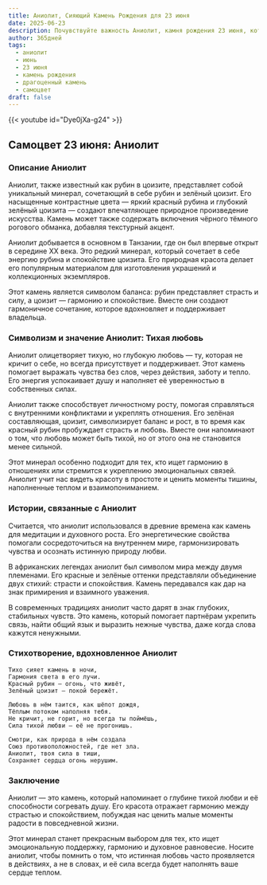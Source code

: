 ```yaml
---
title: Аниолит, Сияющий Камень Рождения для 23 июня
date: 2025-06-23
description: Почувствуйте важность Аниолит, камня рождения 23 июня, который символизирует Тихая любовь. Пусть его красота и значение осветят ваш день.
author: 365дней
tags:
  - аниолит
  - июнь
  - 23 июня
  - камень рождения
  - драгоценный камень
  - самоцвет
draft: false
---
```


{{< youtube id="Dye0jXa-g24" >}}

## Самоцвет 23 июня: Аниолит

### Описание Аниолит

Аниолит, также известный как рубин в цоизите, представляет собой уникальный минерал, сочетающий в себе рубин и зелёный цоизит. Его насыщенные контрастные цвета — яркий красный рубина и глубокий зелёный цоизита — создают впечатляющее природное произведение искусства. Камень может также содержать включения чёрного тёмного рогового обманка, добавляя текстурный акцент.

Аниолит добывается в основном в Танзании, где он был впервые открыт в середине XX века. Это редкий минерал, который сочетает в себе энергию рубина и спокойствие цоизита. Его природная красота делает его популярным материалом для изготовления украшений и коллекционных экземпляров.

Этот камень является символом баланса: рубин представляет страсть и силу, а цоизит — гармонию и спокойствие. Вместе они создают гармоничное сочетание, которое вдохновляет и поддерживает владельца.

### Символизм и значение Аниолит: Тихая любовь

Аниолит олицетворяет тихую, но глубокую любовь — ту, которая не кричит о себе, но всегда присутствует и поддерживает. Этот камень помогает выражать чувства без слов, через действия, заботу и тепло. Его энергия успокаивает душу и наполняет её уверенностью в собственных силах.

Аниолит также способствует личностному росту, помогая справляться с внутренними конфликтами и укреплять отношения. Его зелёная составляющая, цоизит, символизирует баланс и рост, в то время как красный рубин пробуждает страсть и любовь. Вместе они напоминают о том, что любовь может быть тихой, но от этого она не становится менее сильной.

Этот минерал особенно подходит для тех, кто ищет гармонию в отношениях или стремится к укреплению эмоциональных связей. Аниолит учит нас видеть красоту в простоте и ценить моменты тишины, наполненные теплом и взаимопониманием.

### Истории, связанные с Аниолит

Считается, что аниолит использовался в древние времена как камень для медитации и духовного роста. Его энергетические свойства помогали сосредоточиться на внутреннем мире, гармонизировать чувства и осознать истинную природу любви.

В африканских легендах аниолит был символом мира между двумя племенами. Его красные и зелёные оттенки представляли объединение двух стихий: страсти и спокойствия. Камень передавался как дар на знак примирения и взаимного уважения.

В современных традициях аниолит часто дарят в знак глубоких, стабильных чувств. Это камень, который помогает партнёрам укрепить связь, найти общий язык и выразить нежные чувства, даже когда слова кажутся ненужными.

### Стихотворение, вдохновленное Аниолит

```
Тихо сияет камень в ночи,  
Гармония света в его лучи.  
Красный рубин — огонь, что живёт,  
Зелёный цоизит — покой бережёт.  

Любовь в нём таится, как шёпот дождя,  
Тёплым потоком наполняя тебя.  
Не кричит, не горит, но всегда ты поймёшь,  
Сила тихой любви — её не прогонишь.  

Смотри, как природа в нём создала  
Союз противоположностей, где нет зла.  
Аниолит, твоя сила в тиши,  
Сохраняет сердца огонь нерушим.
```

### Заключение

Аниолит — это камень, который напоминает о глубине тихой любви и её способности согревать душу. Его красота отражает гармонию между страстью и спокойствием, побуждая нас ценить малые моменты радости в повседневной жизни.

Этот минерал станет прекрасным выбором для тех, кто ищет эмоциональную поддержку, гармонию и духовное равновесие. Носите аниолит, чтобы помнить о том, что истинная любовь часто проявляется в действиях, а не в словах, и её сила всегда будет наполнять ваше сердце теплом.